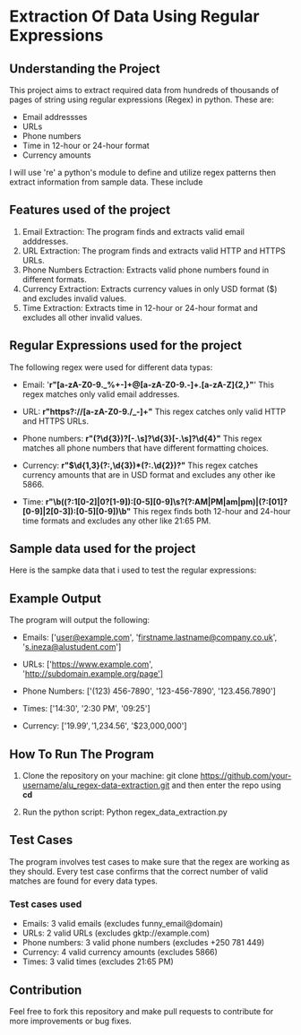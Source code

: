 # Extraction Of Data Using Regular Expressions

## Understanding the Project

This project aims to extract required data from hundreds of thousands of pages of string using regular expressions (Regex) in python. These are:
- Email addressses
- URLs
- Phone numbers
- Time in 12-hour or 24-hour format
- Currency amounts

I will use 're' a python's module to define and utilize regex patterns then extract information from sample data. These include


## Features used of the project

1. Email Extraction: The program finds and extracts valid email adddresses.
2. URL Extraction: The program finds and extracts valid HTTP and HTTPS URLs.
3. Phone Numbers Ectraction: Extracts valid phone numbers found in different formats.
4. Currency Extraction: Extracts currency values in only USD format ($) and excludes invalid values.
5. Time Extraction: Extracts time in 12-hour or 24-hour format and excludes all other invalid values.


## Regular Expressions used for the project

The following regex were used for different data typas:
- Email:
'**r"[a-zA-Z0-9._%+-]+@[a-zA-Z0-9.-]+\.[a-zA-Z]{2,}"**'
This regex matches only valid email addresses.

- URL:
**r"https?://[a-zA-Z0-9./_-]+"**
This regex catches only valid HTTP and HTTPS URLs.

- Phone numbers:
**r"\(?\d{3}\)?[-.\s]?\d{3}[-.\s]?\d{4}"**
This regex matches all phone numbers that have different formatting choices.

- Currency:
**r"\$\d{1,3}(?:,\d{3})*(?:\.\d{2})?"**
This regex  catches currency amounts that are in USD format and excludes any other ike 5866.

- Time:
**r"\b((?:1[0-2]|0?[1-9]):[0-5][0-9]\s?(?:AM|PM|am|pm)|(?:[01]?[0-9]|2[0-3]):[0-5][0-9])\b"**
This regex finds both 12-hour and 24-hour time formats and excludes any other like 21:65 PM.


## Sample data used for the project
Here is the sampke data that i used to test the regular expressions:


## Example Output
The program will output the following:

- Emails:
['user@example.com', 'firstname.lastname@company.co.uk', 's.ineza@alustudent.com']

- URLs:
['https://www.example.com', 'http://subdomain.example.org/page']

- Phone Numbers:
['(123) 456-7890', '123-456-7890', '123.456.7890']

- Times:
['14:30', '2:30 PM', '09:25']

- Currency:
['$19.99', '$1,234.56', '$23,000,000']

## How To Run The Program

1. Clone the repository on your machine:
git clone https://github.com/your-username/alu_regex-data-extraction.git and then enter the repo using **cd**

2. Run the python script:
Python regex_data_extraction.py


## Test Cases
The program involves test cases to make sure that the regex are working as they should. Every test case confirms that the correct number of valid matches are found for every data types.

### Test cases used
- Emails: 3 valid emails (excludes funny_email@domain)
- URLs: 2 valid URLs (excludes gktp://example.com)
- Phone numbers: 3 valid phone numbers (excludes +250 781 449)
- Currency: 4 valid currency amounts (excludes 5866)
- Times: 3 valid times (excludes 21:65 PM)

## Contribution
Feel free to fork this repository and make pull requests to contribute for more improvements or bug fixes.
